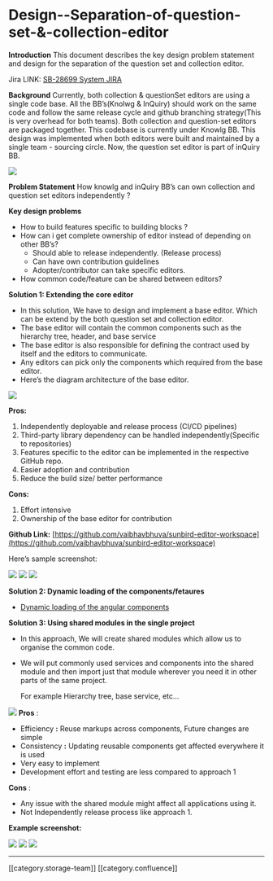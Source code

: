 # Design--Separation-of-question-set-&-collection-editor

**Introduction** This document describes the key design problem statement and design for the separation of the question set and collection editor.

Jira LINK: [SB-28699 System JIRA](https://browse/SB-28699)

**Background** Currently, both collection & questionSet editors are using a single code base. All the BB’s(Knolwg & InQuiry) should work on the same code and follow the same release cycle and github branching strategy(This is very overhead for both teams). Both collection and question-set editors are packaged together. This codebase is currently under Knowlg BB. This design was implemented when both editors were built and maintained by a single team - sourcing circle. Now, the question set editor is part of inQuiry BB.

![](../../../../Design/FullExport/images/storage/image-20221116-054933.png)

**Problem Statement** How knowlg and inQuiry BB’s can own collection and question set editors independently ?

**Key design problems**

* How to build features specific to building blocks ?
* How can i get complete ownership of editor instead of depending on other BB’s?
  * Should able to release independently. (Release process)
  * Can have own contribution guidelines
  * Adopter/contributor can take specific editors.
* How common code/feature can be shared between editors?

**Solution 1: Extending the core editor**

* In this solution, We have to design and implement a base editor. Which can be extend by the both question set and collection editor.
* The base editor will contain the common components such as the hierarchy tree, header, and base service
* The base editor is also responsible for defining the contract used by itself and the editors to communicate.
* Any editors can pick only the components which required from the base editor.
* Here’s the diagram architecture of the base editor.

![](../../../../Design/FullExport/images/storage/image-20221111-071227.png)

**Pros:**

1. Independently deployable and release process (CI/CD pipelines)
2. Third-party library dependency can be handled independently(Specific to repositories)
3. Features specific to the editor can be implemented in the respective GitHub repo.
4. Easier adoption and contribution
5. Reduce the build size/ better performance

**Cons:**

1. Effort intensive
2. Ownership of the base editor for contribution

**Github Link:** [https://github.com/vaibhavbhuva/sunbird-editor-workspace](https://github.com/vaibhavbhuva/sunbird-editor-workspace)

Here’s sample screenshot:

![](../../../../Design/FullExport/images/storage/image-20221111-044330.png) ![](../../../../Design/FullExport/images/storage/image-20221111-044424.png) ![](../../../../Design/FullExport/images/storage/image-20221111-044517.png)

**Solution 2: Dynamic loading of the components/fetaures**

* [Dynamic loading of the angular components](https://project-sunbird.atlassian.net/wiki/spaces/SBDES/pages/edit-v2/3074359303?draftShareId=ade74e0d-38b2-453f-a4fa-3ba528bcca9f)

**Solution 3: Using shared modules in the single project**

* In this approach, We will create shared modules which allow us to organise the common code.
*   We will put commonly used services and components into the shared module and then import just that module wherever you need it in other parts of the same project.

    For example Hierarchy tree, base service, etc…

![](../../../../Design/FullExport/images/storage/image-20221111-041630.png) **Pros** :

* Efficiency **:** Reuse markups across components, Future changes are simple
* Consistency **:** Updating reusable components get affected everywhere it is used
* Very easy to implement
* Development effort and testing are less compared to approach 1

**Cons** :

* Any issue with the shared module might affect all applications using it.
* Not Independently release process like approach 1.

**Example screenshot:**

![](../../../../Design/FullExport/images/storage/image-20221111-043612.png) ![](../../../../Design/FullExport/images/storage/image-20221111-043912.png) ![](../../../../Design/FullExport/images/storage/image-20221111-044039.png)

***

\[\[category.storage-team]] \[\[category.confluence]]
